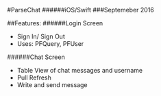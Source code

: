 #ParseChat
######iOS/Swift
###Septemeber 2016

##Features:
######Login Screen
- Sign In/ Sign Out
- Uses: PFQuery, PFUser

######Chat Screen
- Table View of chat messages and username
- Pull Refresh
- Write and send message
